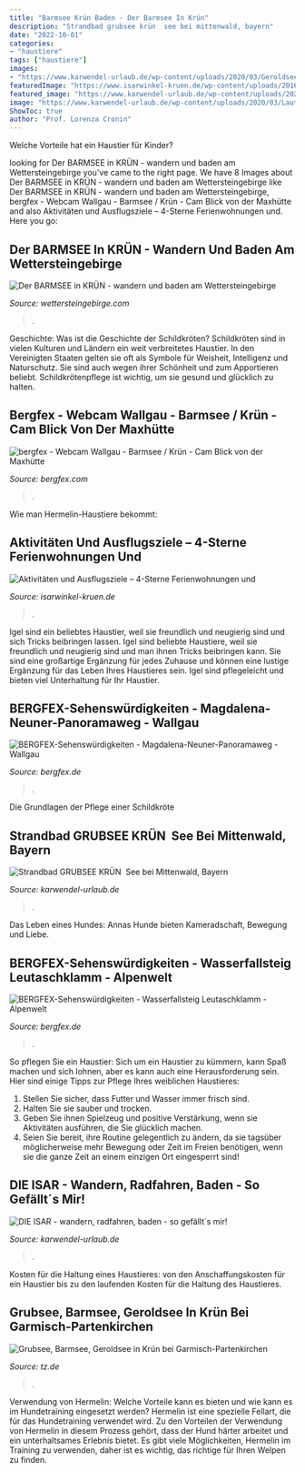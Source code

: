 ```yaml
---
title: "Barmsee Krün Baden - Der Barmsee In Krün"
description: "Strandbad grubsee krün ️ see bei mittenwald, bayern"
date: "2022-10-01"
categories:
- "haustiere"
tags: ["haustiere"]
images:
- "https://www.karwendel-urlaub.de/wp-content/uploads/2020/03/Geroldsee_baden_und_schwimmen_Bayern.jpg"
featuredImage: "https://www.isarwinkel-kruen.de/wp-content/uploads/2016/07/DSC01519.jpg"
featured_image: "https://www.karwendel-urlaub.de/wp-content/uploads/2020/03/Geroldsee_baden_und_schwimmen_Bayern.jpg"
image: "https://www.karwendel-urlaub.de/wp-content/uploads/2020/03/Lautersee_Mittenwald_Wanderung.jpg"
ShowToc: true
author: "Prof. Lorenza Cronin"
---
```



Welche Vorteile hat ein Haustier für Kinder?

	

		
looking for Der BARMSEE in KRÜN - wandern und baden am Wettersteingebirge you've came to the right page. We have 8 Images about Der BARMSEE in KRÜN - wandern und baden am Wettersteingebirge like Der BARMSEE in KRÜN - wandern und baden am Wettersteingebirge, bergfex - Webcam Wallgau - Barmsee / Krün - Cam Blick von der Maxhütte and also Aktivitäten und Ausflugsziele – 4-Sterne Ferienwohnungen und. Here you go:
		
    
## Der BARMSEE In KRÜN - Wandern Und Baden Am Wettersteingebirge

<img loading=lazy src="http://www.wettersteingebirge.com/wp-content/uploads/2017/07/Barmsee-Wettersteingebirge.jpg" onerror="this.onerror=null;this.src='https://tse1.mm.bing.net/th?id=OIP.qMjsjakPdEeg9EI93UTiLgHaFS&amp;pid=15.1';" alt="Der BARMSEE in KRÜN - wandern und baden am Wettersteingebirge">

_Source: wettersteingebirge.com_

>. 

	

Geschichte: Was ist die Geschichte der Schildkröten?
Schildkröten sind in vielen Kulturen und Ländern ein weit verbreitetes Haustier. In den Vereinigten Staaten gelten sie oft als Symbole für Weisheit, Intelligenz und Naturschutz. Sie sind auch wegen ihrer Schönheit und zum Apportieren beliebt. Schildkrötenpflege ist wichtig, um sie gesund und glücklich zu halten.

    
## Bergfex - Webcam Wallgau - Barmsee / Krün - Cam Blick Von Der Maxhütte

<img loading=lazy src="https://vcdn.bergfex.at/images/resized/ac/aa9709cbc7d2d4ac_0a4e184d8168c802.jpg" onerror="this.onerror=null;this.src='https://tse2.mm.bing.net/th?id=OIP.lLxl5-REmlTKAYFB7jT3PwHaD3&amp;pid=15.1';" alt="bergfex - Webcam Wallgau - Barmsee / Krün - Cam Blick von der Maxhütte">

_Source: bergfex.com_

>. 

	

Wie man Hermelin-Haustiere bekommt:

    
## Aktivitäten Und Ausflugsziele – 4-Sterne Ferienwohnungen Und

<img loading=lazy src="https://www.isarwinkel-kruen.de/wp-content/uploads/2016/07/DSC01519.jpg" onerror="this.onerror=null;this.src='https://tse2.mm.bing.net/th?id=OIP.voDjaeotJ1asZtr4wwl9AwHaEK&amp;pid=15.1';" alt="Aktivitäten und Ausflugsziele – 4-Sterne Ferienwohnungen und">

_Source: isarwinkel-kruen.de_

>. 

	

Igel sind ein beliebtes Haustier, weil sie freundlich und neugierig sind und sich Tricks beibringen lassen.
Igel sind beliebte Haustiere, weil sie freundlich und neugierig sind und man ihnen Tricks beibringen kann. Sie sind eine großartige Ergänzung für jedes Zuhause und können eine lustige Ergänzung für das Leben Ihres Haustieres sein. Igel sind pflegeleicht und bieten viel Unterhaltung für Ihr Haustier.

    
## BERGFEX-Sehenswürdigkeiten - Magdalena-Neuner-Panoramaweg - Wallgau

<img loading=lazy src="https://vcdn.bergfex.at/images/resized/67/dae00b0f1d1f8367_9ea0aa3e783e4f51.jpg" onerror="this.onerror=null;this.src='https://tse3.mm.bing.net/th?id=OIP.FuYvSgC-HURgSZgEx2YPmgHaD3&amp;pid=15.1';" alt="BERGFEX-Sehenswürdigkeiten - Magdalena-Neuner-Panoramaweg - Wallgau">

_Source: bergfex.de_

>. 

	

Die Grundlagen der Pflege einer Schildkröte

    
## Strandbad GRUBSEE KRÜN ️ See Bei Mittenwald, Bayern

<img loading=lazy src="https://www.karwendel-urlaub.de/wp-content/uploads/2020/03/Lautersee_Mittenwald_Wanderung.jpg" onerror="this.onerror=null;this.src='https://tse2.mm.bing.net/th?id=OIP.oQ8Vuo7j86V90ZeoDLj4dQHaFj&amp;pid=15.1';" alt="Strandbad GRUBSEE KRÜN ️ See bei Mittenwald, Bayern">

_Source: karwendel-urlaub.de_

>. 

	

Das Leben eines Hundes: Annas Hunde bieten Kameradschaft, Bewegung und Liebe.

    
## BERGFEX-Sehenswürdigkeiten - Wasserfallsteig Leutaschklamm - Alpenwelt

<img loading=lazy src="https://vcdn.bergfex.at/images/resized/58/7042b59b49ccf958_b68709e5ba94a3ed.jpg" onerror="this.onerror=null;this.src='https://tse1.mm.bing.net/th?id=OIP.u3ImtUXJ9VuKyVhwjdsDtwHaD3&amp;pid=15.1';" alt="BERGFEX-Sehenswürdigkeiten - Wasserfallsteig Leutaschklamm - Alpenwelt">

_Source: bergfex.de_

>. 

	

So pflegen Sie ein Haustier:
Sich um ein Haustier zu kümmern, kann Spaß machen und sich lohnen, aber es kann auch eine Herausforderung sein. Hier sind einige Tipps zur Pflege Ihres weiblichen Haustieres:
1. Stellen Sie sicher, dass Futter und Wasser immer frisch sind.
2. Halten Sie sie sauber und trocken.
3. Geben Sie ihnen Spielzeug und positive Verstärkung, wenn sie Aktivitäten ausführen, die Sie glücklich machen.
4. Seien Sie bereit, ihre Routine gelegentlich zu ändern, da sie tagsüber möglicherweise mehr Bewegung oder Zeit im Freien benötigen, wenn sie die ganze Zeit an einem einzigen Ort eingesperrt sind!

    
## DIE ISAR - Wandern, Radfahren, Baden - So Gefällt´s Mir!

<img loading=lazy src="https://www.karwendel-urlaub.de/wp-content/uploads/2020/03/Geroldsee_baden_und_schwimmen_Bayern.jpg" onerror="this.onerror=null;this.src='https://tse3.mm.bing.net/th?id=OIP.QgydB-IAz4QDBPfLabuulQHaE5&amp;pid=15.1';" alt="DIE ISAR - wandern, radfahren, baden - so gefällt´s mir!">

_Source: karwendel-urlaub.de_

>. 

	

Kosten für die Haltung eines Haustieres: von den Anschaffungskosten für ein Haustier bis zu den laufenden Kosten für die Haltung des Haustieres.

    
## Grubsee, Barmsee, Geroldsee In Krün Bei Garmisch-Partenkirchen

<img loading=lazy src="http://www.tz.de/bilder/2010/07/19/845972/147126837-barmsee-3Ba7.jpg" onerror="this.onerror=null;this.src='https://tse1.mm.bing.net/th?id=OIP.RTVrwvm_X4s9V8dtt6fTUQHaEK&amp;pid=15.1';" alt="Grubsee, Barmsee, Geroldsee in Krün bei Garmisch-Partenkirchen">

_Source: tz.de_

>. 

	

Verwendung von Hermelin: Welche Vorteile kann es bieten und wie kann es im Hundetraining eingesetzt werden?
Hermelin ist eine spezielle Fellart, die für das Hundetraining verwendet wird. Zu den Vorteilen der Verwendung von Hermelin in diesem Prozess gehört, dass der Hund härter arbeitet und ein unterhaltsames Erlebnis bietet. Es gibt viele Möglichkeiten, Hermelin im Training zu verwenden, daher ist es wichtig, das richtige für Ihren Welpen zu finden.

